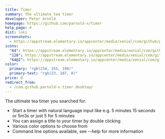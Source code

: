 ```yaml
---
title: Timer
summary: The ultimate tea timer
developer: Peter Arnold
homepage: https://github.com/parnold-x/timer
help_page: #
dist: loki
screenshots:
  - https://appstream.elementary.io/appcenter/media/xenial/com/github/parnold-x.timer.desktop/4928CE6C3856006A35A3F66DDB0CAFB5/screenshots/image-1_orig.png
icons:
  "64": https://appstream.elementary.io/appcenter/media/xenial/com/github/parnold-x.timer.desktop/4928CE6C3856006A35A3F66DDB0CAFB5/icons/64x64/com.github.parnold-x.timer_com.github.parnold-x.timer.png
  "128": https://appstream.elementary.io/appcenter/media/xenial/com/github/parnold-x.timer.desktop/4928CE6C3856006A35A3F66DDB0CAFB5/icons/128x128/com.github.parnold-x.timer_com.github.parnold-x.timer.png
  "64@2": https://appstream.elementary.io/appcenter/media/xenial/com/github/parnold-x.timer.desktop/4928CE6C3856006A35A3F66DDB0CAFB5/icons/64x64@2/com.github.parnold-x.timer_com.github.parnold-x.timer.png
color:
  primary: "rgb(234, 255, 198)"
  primary-text: "rgb(23, 107, 0)"
price: 0
redirect_from:
  - /com.github.parnold-x.timer.desktop/
---
```


<p>The ultimate tea timer you searched for.</p>
<ul>
  <li>Start a timer with natural language input like e.g. 5 minutes 15 seconds or 5m3s or just 5 for 5 minutes</li>
  <li>You can assign a title to your timer by double clicking</li>
  <li>Various color options to choose from</li>
  <li>Command line options available, see --help for more information</li>
</ul>